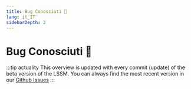 ```yaml
---
title: Bug Conosciuti 🐛
lang: it_IT
sidebarDepth: 2
---
```


# Bug Conosciuti :bug:

:::tip actuality
This overview is updated with every commit (update) of the beta version of the LSSM. You can always find the most recent version in our [Github Issues](https://github.com/LSS-Manager/LSSM-V.4/issues?q=is%3Aissue+is%3Aopen+label%3Abug)
:::

<bugs no-bugs="There are no known Bugs currently!"></bugs>
